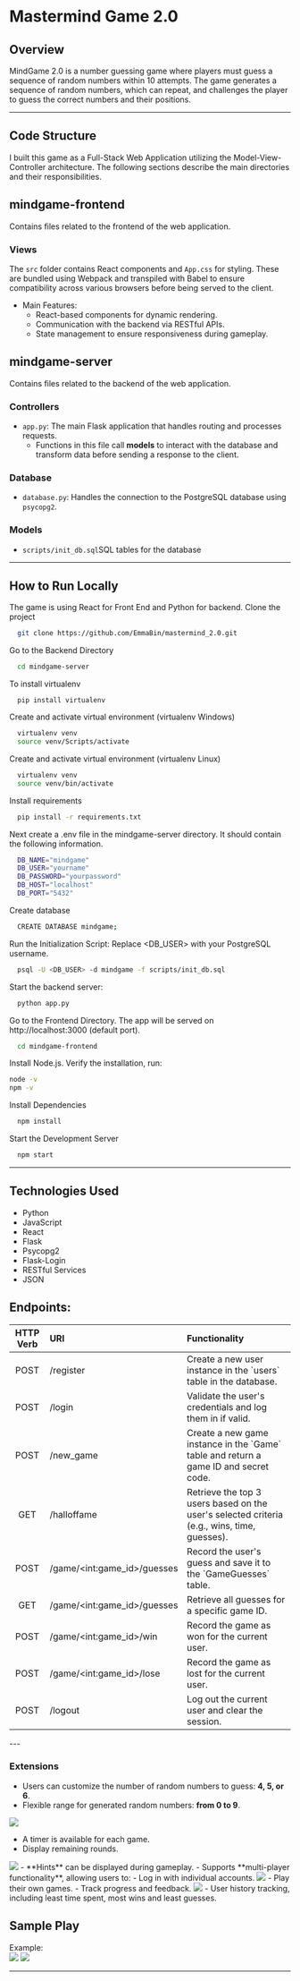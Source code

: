 # Mastermind Game 2.0

## Overview
MindGame 2.0 is a number guessing game where players must guess a sequence of random numbers within 10 attempts. The game generates a sequence of random numbers, which can repeat, and challenges the player to guess the correct numbers and their positions.

---
## Code Structure
I built this game as a Full-Stack Web Application utilizing the Model-View-Controller architecture.
The following sections describe the main directories and their responsibilities.

## mindgame-frontend

Contains files related to the frontend of the web application.

### **Views**
 The `src` folder contains React components and `App.css` for styling. These are bundled using Webpack and transpiled with Babel to ensure compatibility across various browsers before being served to the client.
- Main Features:
  - React-based components for dynamic rendering.
  - Communication with the backend via RESTful APIs.
  - State management to ensure responsiveness during gameplay.

## mindgame-server

Contains files related to the backend of the web application.

### **Controllers**
- `app.py`: The main Flask application that handles routing and processes requests.
  - Functions in this file call **models** to interact with the database and transform data before sending a response to the client.

### **Database**
- `database.py`: Handles the connection to the PostgreSQL database using `psycopg2`.

### **Models**
- `scripts/init_db.sql`SQL tables for the database

---

## How to Run Locally
The game is using React for Front End and Python for backend.
Clone the project

```bash
  git clone https://github.com/EmmaBin/mastermind_2.0.git
```

Go to the Backend Directory

```bash
  cd mindgame-server
```
To install virtualenv
```
  pip install virtualenv
```

Create and activate virtual environment (virtualenv Windows)

```bash
  virtualenv venv
  source venv/Scripts/activate
```
Create and activate virtual environment (virtualenv Linux)

```bash
  virtualenv venv
  source venv/bin/activate
```
Install requirements
```bash
  pip install -r requirements.txt
```
Next create a .env file in the mindgame-server directory. It should contain the following information.
```bash
  DB_NAME="mindgame"
  DB_USER="yourname"
  DB_PASSWORD="yourpassword" 
  DB_HOST="localhost" 
  DB_PORT="5432"
```
Create database
```bash
  CREATE DATABASE mindgame;
```
Run the Initialization Script: Replace <DB_USER> with your PostgreSQL username.
```bash
  psql -U <DB_USER> -d mindgame -f scripts/init_db.sql

```

Start the backend server:
```bash
  python app.py
```

Go to the Frontend Directory. The app will be served on http://localhost:3000 (default port).
```bash
  cd mindgame-frontend
```

Install Node.js. Verify the installation, run:
```bash
node -v
npm -v
```

Install Dependencies

```bash
  npm install
```

Start the Development Server
```bash
  npm start
```



---
## Technologies Used
<ul>
<li>Python</li>
<li>JavaScript</li>
<li>React</li>
<li>Flask</li>
<li>Psycopg2</li>
<li>Flask-Login</li>
<li>RESTful Services</li>
<li>JSON</li>
</ul>

## Endpoints:
<table>
<thead>
<tr>
<th align="center">HTTP Verb</th>
<th align="left">URI</th>
<th align="left">Functionality</th>
</tr>
</thead>
<tbody>
<tr>
<td align="center">POST</td>
<td align="left">/register</td>
<td align="left">Create a new user instance in the `users` table in the database.</td>
</tr>
<tr>
<td align="center">POST</td>
<td align="left">/login</td>
<td align="left">Validate the user's credentials and log them in if valid.</td>
</tr>
<tr>
<td align="center">POST</td>
<td align="left">/new_game</td>
<td align="left">Create a new game instance in the `Game` table and return a game ID and secret code.</td>
</tr>
<tr>
<td align="center">GET</td>
<td align="left">/halloffame</td>
<td align="left">Retrieve the top 3 users based on the user's selected criteria (e.g., wins, time, guesses).</td>
</tr>
<tr>
<td align="center">POST</td>
<td align="left">/game/&lt;int:game_id&gt;/guesses</td>
<td align="left">Record the user's guess and save it to the `GameGuesses` table.</td>
</tr>
<tr>
<td align="center">GET</td>
<td align="left">/game/&lt;int:game_id&gt;/guesses</td>
<td align="left">Retrieve all guesses for a specific game ID.</td>
</tr>
<tr>
<td align="center">POST</td>
<td align="left">/game/&lt;int:game_id&gt;/win</td>
<td align="left">Record the game as won for the current user.</td>
</tr>
<tr>
<td align="center">POST</td>
<td align="left">/game/&lt;int:game_id&gt;/lose</td>
<td align="left">Record the game as lost for the current user.</td>
</tr>
<tr>
<td align="center">POST</td>
<td align="left">/logout</td>
<td align="left">Log out the current user and clear the session.</td>
</tr>
</tbody>
</table>
---

### Extensions
- Users can customize the number of random numbers to guess: **4, 5, or 6**.
- Flexible range for generated random numbers: **from 0 to 9**.
<img src="images/different_setting.png"/>

- A timer is available for each game.
- Display remaining rounds.
<img src="images/timer_and_remaining.png"/>
- **Hints** can be displayed during gameplay.
- Supports **multi-player functionality**, allowing users to:
  - Log in with individual accounts.
  <img src="images/register.png"/>
  - Play their own games.
  - Track progress and feedback.
<img src="images/game_play.png"/>
- User history tracking, including least time spent, most wins and least guesses.

## Sample Play
Example:  
<img src="images/home.png"/>
<img src="images/setting.png"/>


---

